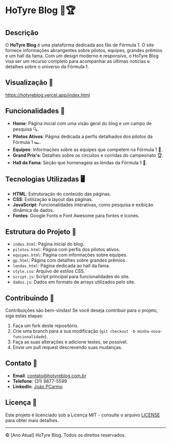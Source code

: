 # HoTyre Blog 🚗🏆

## Descrição

O **HoTyre Blog** é uma plataforma dedicada aos fãs de Fórmula 1. O site fornece informações abrangentes sobre pilotos, equipes, grandes prêmios e um hall da fama. Com um design moderno e responsivo, o HoTyre Blog visa ser um recurso completo para acompanhar as últimas notícias e detalhes sobre o universo da Fórmula 1.

## Visualização 👀

https://hotyreblog.vercel.app/index.html

## Funcionalidades 🌟

- **Home**: Página inicial com uma visão geral do blog e um campo de pesquisa 🔍.
- **Pilotos Ativos**: Página dedicada a perfis detalhados dos pilotos da Fórmula 1 🏎️.
- **Equipes**: Informações sobre as equipes que competem na Fórmula 1 🏁.
- **Grand Prix's**: Detalhes sobre os circuitos e corridas do campeonato 🏆.
- **Hall da Fama**: Seção que homenageia as lendas da Fórmula 1 🏅.

## Tecnologias Utilizadas 🖥️

- **HTML**: Estruturação do conteúdo das páginas.
- **CSS**: Estilização e layout das páginas.
- **JavaScript**: Funcionalidades interativas, como pesquisa e exibição dinâmica de dados.
- **Fontes**: Google Fonts e Font Awesome para fontes e ícones.


## Estrutura do Projeto 📁

- `index.html`: Página inicial do blog.
- `pilotos.html`: Página com perfis dos pilotos ativos.
- `equipes.html`: Página com informações sobre equipes.
- `gp.html`: Página com detalhes sobre grandes prêmios.
- `lendas.html`: Página dedicada ao hall da fama.
- `style.css`: Arquivo de estilos CSS.
- `script.js`: Script principal para funcionalidades do site.
- `dados.js`: Dados em formato de arrays utilizados pelo site.

## Contribuindo 🤝

Contribuições são bem-vindas! Se você deseja contribuir para o projeto, siga estas etapas:

1. Faça um fork deste repositório.
2. Crie uma branch para a sua modificação (`git checkout -b minha-nova-funcionalidade`).
3. Faça as suas alterações e adicione testes, se possível.
4. Envie um pull request descrevendo suas mudanças.

## Contato 📧

- **Email**: contato@hotyreblog.com.br
- **Telefone**: (31) 9877-5599
- **LinkedIn**: [João PCarmo](https://www.linkedin.com/in/joaopcarmo/)

## Licença 📜

Este projeto é licenciado sob a Licença MIT - consulte o arquivo [LICENSE](LICENSE) para obter mais detalhes.

---

&copy; [Ano Atual] HoTyre Blog. Todos os direitos reservados.
